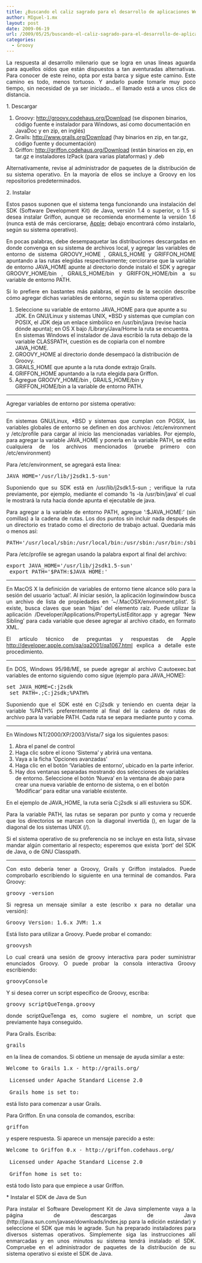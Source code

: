 ```yaml
---
title: ¿Buscando el caliz sagrado para el desarrollo de aplicaciones Web?
author: MIguel-1.mx
layout: post
date: 2009-06-19
url: /2009/05/25/buscando-el-caliz-sagrado-para-el-desarrollo-de-aplicaciones-web/
categories:
  - Groovy
---
```

<p align="justify">
  La respuesta al desarrollo milenario que se logra en unas líneas aguarda para aquellos oídos que están dispuestos a tan aventuradas alternativas. Para conocer de este reino, opta por esta barca y sigue este camino. Este camino es todo, menos tortuoso. Y andarlo puede tomarle muy poco tiempo, sin necesidad de ya ser iniciado&#8230; el llamado está a unos clics de distancia.
</p>

<p align="justify">
  1. Descargar
</p>

  1. Groovy: <http://groovy.codehaus.org/Download> (se disponen binarios, código fuente e instalador para Windows, así como documentación en JavaDoc y en zip, en inglés)
  2. Grails: <http://www.grails.org/Download> (hay binarios en zip, en tar.gz, código fuente y documentación)
  3. Griffon: <http://griffon.codehaus.org/Download> (están binarios en zip, en tar.gz e instaladores IzPack (para varias plataformas) y .deb

<p align="justify">
  Alternativamente, revise al administrador de paquetes de la distribución de su sistema operativo. En la mayoría de ellos se incluye a Groovy en los repositorios predeterminados.
</p>

<p align="justify">
  2. Instalar
</p>

<p align="justify">
  Estos pasos suponen que el sistema tenga funcionando una instalación del SDK (Software Development Kit) de Java, versión 1.4 o superior, o 1.5 si desea instalar Griffon, aunque se recomienda enormemente la versión 1.6 (nunca está de más cerciorarse, <a href="http://blog.cr0.org/2009/05/write-once-own-everyone.html">Apple</a>; debajo encontrará cómo instalarlo, según su sistema operativo).
</p>

<p align="justify">
  En pocas palabras, debe desempaquetar las distribuciones descargadas en donde convenga en su sistema de archivos local, y agregar las variables de entorno de sistema GROOVY_HOME , GRAILS_HOME y GRIFFON_HOME apuntando a las rutas elegidas respectivamente; cerciorarse que la variable de entorno JAVA_HOME apunte al directorio donde instaló el SDK y agregar GROOVY_HOME/bin , GRAILS_HOME/bin y GRIFFON_HOME/bin a su variable de entorno PATH.
</p>

<p align="justify">
  Si lo prefiere en bastantes más palabras, el resto de la sección describe cómo agregar dichas variables de entorno, según su sistema operativo.
</p>

  1. Seleccione su variable de entorno JAVA\_HOME para que apunte a su JDK. En GNU/Linux y sistemas UNIX, *BSD y sistemas que cumplan con POSIX, el JDK deja un enlace simbólico en /usr/bin/java (revise hacia dónde apunta); en OS X bajo /Library/Java/Home la ruta se encuentra. En sistemas Windows el instalador de Java escribió la ruta debajo de la variable CLASSPATH, cuestión es de copiarla con el nombre JAVA\_HOME.
  2. GROOVY_HOME al directorio donde desempacó la distribución de Groovy.
  3. GRAILS_HOME que apunte a la ruta donde extrajo Grails.
  4. GRIFFON_HOME apuntando a la ruta elegida para Griffon.
  5. Agregue GROOVY\_HOME/bin , GRAILS\_HOME/bin y GRIFFON_HOME/bin a la variable de entorno PATH.

* * *

<p align="justify">
  Agregar variables de entorno por sistema operativo:
</p>

* * *

<p align="justify">
  En sistemas GNU/Linux, *BSD y sistemas que cumplan con POSIX, las variables globales de entorno se definen en dos archivos: /etc/environment y /etc/profile para cargar al inicio las mencionadas variables. Por ejemplo, para agregar la variable JAVA_HOME y ponerla en la variable PATH, se edita cualquiera de los archivos mencionados (pruebe primero con /etc/environment)
</p>

<p align="justify">
  Para /etc/environment, se agregará esta línea:
</p>

<pre class="brush:text">JAVA_HOME='/usr/lib/j2sdk1.5-sun'</pre>

<p align="justify">
  Suponiendo que su SDK está en /usr/lib/j2sdk1.5-sun ; verifique la ruta previamente, por ejemplo, mediante el comando &#8216;ls -la /usr/bin/java&#8217; el cual le mostrará la ruta hacia donde apunta el ejecutable de java.
</p>

<p align="justify">
  Para agregar a la variable de entorno PATH, agregue &#8216;:$JAVA_HOME:&#8217; (sin comillas) a la cadena de rutas. Los dos puntos sin incluir nada después de un directorio es tratado como el directorio de trabajo actual. Quedaría más o menos así:
</p>

<pre class="brush:text">PATH='/usr/local/sbin:/usr/local/bin:/usr/sbin:/usr/bin:/sbin:/bin:/usr/bin/X11:/usr/games:$JAVA_HOME:'</pre>

<p align="justify">
  Para /etc/profile se agregan usando la palabra export al final del archivo:
</p>

<pre class="brush:text">export JAVA_HOME='/usr/lib/j2sdk1.5-sun'
 export PATH='$PATH:$JAVA_HOME:'</pre>

* * *

<p align="justify">
  En MacOS X la definición de variables de entorno tiene alcance sólo para la sesión del usuario &#8216;actual&#8217;. Al iniciar sesión, la aplicación loginwindow busca un archivo de lista de propiedades en &#8216;~/.MacOSX/environment.plist&#8217;. Si existe, busca claves que sean &#8216;hijas&#8217; del elemento raíz. Puede utilizar la aplicación /Developer/Applications/PropertyListEditor.app y agregar &#8216;New Sibling&#8217; para cada variable que desee agregar al archivo citado, en formato XML.
</p>

<p align="justify">
  El artículo técnico de preguntas y respuestas de Apple <a href="http://developer.apple.com/qa/qa2001/qa1067.html">http://developer.apple.com/qa/qa2001/qa1067.html</a> explica a detalle este procedimiento.
</p>

* * *

<p align="justify">
  En DOS, Windows 95/98/ME, se puede agregar al archivo C:autoexec.bat variables de entorno siguiendo como sigue (ejemplo para JAVA_HOME):
</p>

<pre class="brush:text">set JAVA_HOME=C:j2sdk
 set PATH=.;C:j2sdk;%PATH%</pre>

<p align="justify">
  Suponiendo que el SDK esté en C:j2sdk y teniendo en cuenta dejar la variable %PATH% preferentemente al final del la cadena de rutas de archivo para la variable PATH. Cada ruta se separa mediante punto y coma.
</p>

* * *

<p align="justify">
  En Windows NT/2000/XP/2003/Vista/7 siga los siguientes pasos:
</p>

  1. Abra el panel de control
  2. Haga clic sobre el ícono &#8216;Sistema&#8217; y abrirá una ventana.
  3. Vaya a la ficha &#8216;Opciones avanzadas&#8217;
  4. Haga clic en el botón &#8216;Variables de entorno&#8217;, ubicado en la parte inferior.
  5. Hay dos ventanas separadas mostrando dos selecciones de variables de entorno. Seleccione el botón &#8216;Nueva&#8217; en la ventana de abajo para crear una nueva variable de entorno de sistema, o en el botón &#8216;Modificar&#8217; para editar una variable existente.

<p align="justify">
  En el ejemplo de JAVA_HOME, la ruta sería C:j2sdk si allí estuviera su SDK.
</p>

<p align="justify">
  Para la variable PATH, las rutas se separan por punto y coma y recuerde que los directorios se marcan con la diagonal invertida (), en lugar de la diagonal de los sistemas UNIX (/).
</p>

<p align="justify">
  Si el sistema operativo de su preferencia no se incluye en esta lista, sírvase mandar algún comentario al respecto; esperemos que exista &#8216;port&#8217; del SDK de Java, o de GNU Classpath.
</p>

* * *

<p align="justify">
  Con esto debería tener a Groovy, Grails y Griffon instalados. Puede comprobarlo escribiendo lo siguiente en una terminal de comandos. Para Groovy:
</p>

<pre class="brush:text">groovy -version</pre>

<p align="justify">
  Si regresa un mensaje similar a este (escribo x para no detallar una versión):
</p>

<pre class="brush:text">Groovy Version: 1.6.x JVM: 1.x</pre>

<p align="justify">
  Está listo para utilizar a Groovy. Puede probar el comando:
</p>

<pre class="brush:text">groovysh</pre>

<p align="justify">
  Lo cual creará una sesión de groovy interactiva para poder suministrar enunciados Groovy. O puede probar la consola interactiva Groovy escribiendo:
</p>

<pre class="brush:text">groovyConsole</pre>

<p align="justify">
  Y si desea correr un script específico de Groovy, escriba:
</p>

<pre class="brush:text">groovy scriptQueTenga.groovy</pre>

<p align="justify">
  donde scriptQueTenga es, como sugiere el nombre, un script que previamente haya conseguido.
</p>

<p align="justify">
  Para Grails. Escriba:
</p>

<pre class="brush:text">grails</pre>

<p align="justify">
  en la línea de comandos. Si obtiene un mensaje de ayuda similar a este:
</p>

<pre class="brush:text">Welcome to Grails 1.x - http://grails.org/

 Licensed under Apache Standard License 2.0

 Grails home is set to:</pre>

<p align="justify">
  está listo para comenzar a usar Grails.
</p>

<p align="justify">
  Para Griffon. En una consola de comandos, escriba:
</p>

<pre class="brush:text">griffon</pre>

<p align="justify">
  y espere respuesta. Si aparece un mensaje parecido a este:
</p>

<pre class="brush:text">Welcome to Griffon 0.x - http://griffon.codehaus.org/

 Licensed under Apache Standard License 2.0

 Griffon home is set to:</pre>

<p align="justify">
  está todo listo para que empiece a usar Griffon.
</p>

<p align="justify">
  * Instalar el SDK de Java de Sun
</p>

<p align="justify">
  Para instalar el Software Development Kit de Java simplemente vaya a la página de descargas de Java (http://java.sun.com/javase/downloads/index.jsp para la edición estándar) y seleccione el SDK que más le agrade. Sun ha preparado instaladores para diversos sistemas operativos. Simplemente siga las instrucciones allí enmarcadas y en unos minutos su sistema tendrá instalado el SDK. Compruebe en el administrador de paquetes de la distribución de su sistema operativo si existe el SDK de Java.
</p>